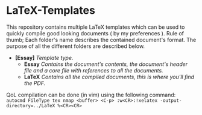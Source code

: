 # LaTeX-Templates

This repository contains multiple LaTeX templates which can be used to quickly compile good looking documents ( by my preferences ). Rule of thumb; Each folder's name describes the contained document's format. The purpose of all the different folders are described below.

- **[Essay]** _Template type._
  - **Essay** _Contains the document's contents, the document's header file and a core file with references to all the documents._
  - **LaTeX** _Contains all the compiled documents, this is where you'll find the PDF._

QoL compilation can be done (in vim) using the following command:  
```autocmd FileType tex nmap <buffer> <C-p> :w<CR>:!xelatex -output-directory=../LaTeX %<CR><CR>```
